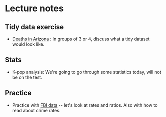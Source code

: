 # Lecture notes

## Tidy data exercise

* [Deaths in Arizona](https://cronkitedata.github.io/assets/docs/deaths2010_2016.xlsx) : In groups of 3 or 4, discuss what a tidy dataset would look like. 

## Stats
* K-pop analysis: We're going to go through some statistics today, will not be on the test. 

## Practice

* Practice with [FBI data](https://cronkitedata.github.io/assets/data/xlexamples/crime2016.xlsx) -- let's look at rates and ratios.  Also with how to read about crime rates. 

